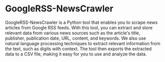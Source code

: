 # GoogleRSS-NewsCrawler
GoogleRSS-NewsCrawler is a Python tool that enables you to scrape news articles from Google RSS feeds. With this tool, you can extract and store relevant data from various news sources such as the article's title, publisher, publication date, URL, content, and keywords. We also use natural language processing techniques to extract relevant information from the text, such as digits with context. The tool then exports the extracted data to a CSV file, making it easy for you to use and analyze the data.
